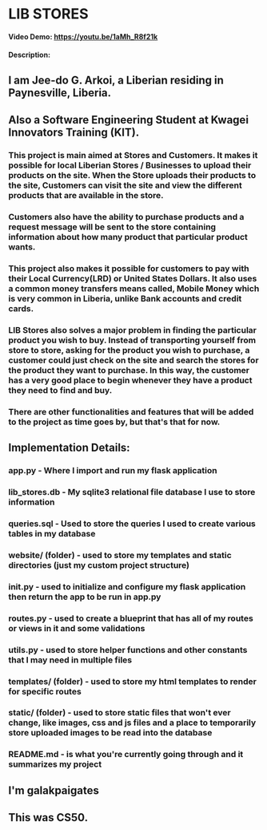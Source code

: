 # LIB STORES
#### Video Demo:  https://youtu.be/1aMh_R8f21k
#### Description:

## I am Jee-do G. Arkoi, a Liberian residing in Paynesville, Liberia.
## Also a Software Engineering Student at Kwagei Innovators Training (KIT).

### This project is main aimed at Stores and Customers. It makes it possible for local Liberian Stores / Businesses to upload their products on the site. When the Store uploads their products to the site, Customers can visit the site and view the different products that are available in the store.
### Customers also have the ability to purchase products and a request message will be sent to the store containing information about how many product that particular product wants.
### This project also makes it possible for customers to pay with their Local Currency(LRD) or United States Dollars. It also uses a common money transfers means called, Mobile Money which is very common in Liberia, unlike Bank accounts and credit cards.

### LIB Stores also solves a major problem in finding the particular product you wish to buy. Instead of transporting yourself from store to store, asking for the product you wish to purchase, a customer could just check on the site and search the stores for the product they want to purchase. In this way, the customer has a very good place to begin whenever they have a product they need to find and buy.

### There are other functionalities and features that will be added to the project as time goes by, but that's that for now.


## Implementation Details:
### app.py - Where I import and run my flask application
### lib_stores.db - My sqlite3 relational file database I use to store information
### queries.sql - Used to store the queries I used to create various tables in my database
### website/ (folder) - used to store my templates and static directories (just my custom project structure)
### __init__.py - used to initialize and configure my flask application then return the app to be run in app.py
### routes.py - used to create a blueprint that has all of my routes or views in it and some validations
### utils.py - used to store helper functions and other constants that I may need in multiple files
### templates/ (folder) - used to store my html templates to render for specific routes
### static/ (folder) - used to store static files that won't ever change, like images, css and js files and a place to temporarily store uploaded images to be read into the database
### README.md - is what you're currently going through and it summarizes my project

## I'm galakpaigates
## This was CS50.
